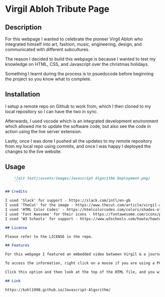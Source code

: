 # Virgil Abloh Tribute Page 

## Description

For this webpage I wanted to celebrate the pioneer Virgil Abloh who integrated himself into art, fashion, music, engineering, design, and communicated with different subcultures. 

The reason I decided to build this webpage is because I wanted to test my knowledge on HTML, CSS, and Javascript over the christmas holidays. 

Something I learnt during the process is to psuedocode before beginning the project so you know what to complete. 

## Installation

I setup a remote repo on Github to work from, which I then cloned to my local repository so I can have the two in sync. 

Afterwards, I used vscode which is an integrated development environment which allowed me to update the software code, but also see the code in action using the live server extension. 

Lastly, once I was done I pushed all the updates to my remote repository from my local repo using commits, and once I was happy I deployed the changes to the live website.

## Usage

```md
    ![alt text](assets/images/Javascript Algorithm Deployment.png)
    ```

## Credits

I used 'Slack' for support - https://slack.com/intl/en-gb
I used 'TheCut' for the image - https://www.thecut.com/article/virgil-abloh-louis-vuitton-future-of-off-white.html
I used 'HTML Color Codes' - https://htmlcolorcodes.com/colors/shades-of-black/
I used 'Font Awesome' for their icons - https://fontawesome.com/icons/paintbrush?s=solid&f=classic
I used 'W3 Schools' for support - https://www.w3schools.com/howto/howto_css_image_center.asp

## License

Please refer to the LICENSE in the repo.

## Features

For this webpage I featured an embedded video between Virgil & a journalist about his views on art, design, music, and equality. Also, users can view information on his occupation and collabrations in the the console. 

To access the information, right click on a mouse if you are using a PC or press the touchpad on a laptop. Once you do this, you will see an option at the bottom with 'inspect'. 

Click this option and then look at the top of the HTML file, and you will see a symbol with '>>', which will have the option 'console'. Click this and you will find the information. 

## Link

https://kohl1998.github.io/Javascript-Algorithm/
